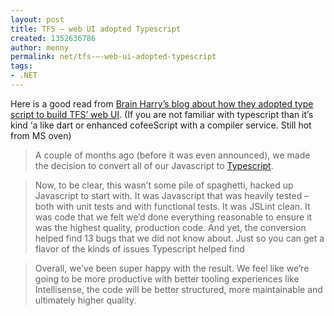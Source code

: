 ```yaml
---
layout: post
title: TFS – web UI adopted Typescript
created: 1352636786
author: menny
permalink: net/tfs-–-web-ui-adopted-typescript
tags:
- .NET
---
```

<p>Here is a good read from <a href="http://blogs.msdn.com/b/bharry/archive/2012/10/24/typescript-a-real-world-story-of-adoption-in-tfs.aspx">Brain Harry’s blog about how they adopted type script to build TFS’ web UI</a>. (If you are not familiar with typescript than it’s kind ‘a like dart or enhanced cofeeScript with a compiler service. Still hot from MS oven)<br />
<blockquote>
<p>A couple of months ago (before it was even announced), we made the decision to convert all of our Javascript to <a href="http://www.typescriptlang.org/">Typescript</a>.</p>
</blockquote>
<blockquote><p>Now, to be clear, this wasn’t some pile of spaghetti, hacked up Javascript to start with. It was Javascript that was heavily tested – both with unit tests and with functional tests. It was JSLint clean. It was code that we felt we’d done everything reasonable to ensure it was the highest quality, production code. And yet, the conversion helped find 13 bugs that we did not know about. Just so you can get a flavor of the kinds of issues Typescript helped find</p>
</blockquote>
<blockquote><p>Overall, we’ve been super happy with the result. We feel like we’re going to be more productive with better tooling experiences like Intellisense, the code will be better structured, more maintainable and ultimately higher quality.</p>
</blockquote>
